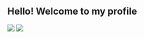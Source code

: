 ## Hello! Welcome to my profile

<div>
  <img src="https://github-readme-stats.vercel.app/api/top-langs/?username=Lethiciahas&layout=compact)](https://github.com/anuraghazra/github-readme-stats" />
  <img src="https://github-readme-stats.vercel.app/api?username=Lethiciahas&show_icons=true&theme=transparent"/>
</div>

